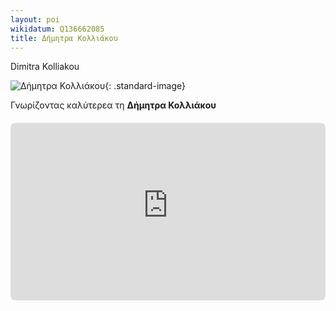 ```yaml
---
layout: poi
wikidatum: Q136662085
title: Δήμητρα Κολλιάκου
---
```


Dimitra Kolliakou

![Δήμητρα Κολλιάκου](https://www.fractalart.gr/wp-content/uploads/2024/09/dimitra-kolliakou-e1726511087308.jpg){: .standard-image}

Γνωρίζοντας καλύτερεα τη **Δήμητρα Κολλιάκου**

<div style="position: relative; padding-bottom: 56.25%; height: 0; overflow: hidden; margin: 20px 0;">
    <iframe 
        src="https://www.youtube-nocookie.com/embed/Jfp3_62qrus" 
        style="position: absolute; top: 0; left: 0; width: 100%; height: 100%; border-radius: 8px;" 
        frameborder="0" 
        allowfullscreen>
    </iframe>
</div>
